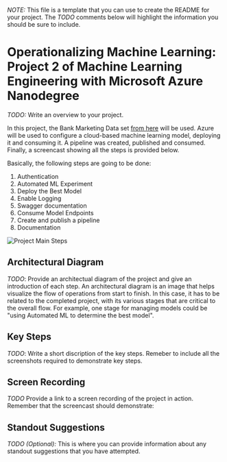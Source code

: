 *NOTE:* This file is a template that you can use to create the README for your project. 
The *TODO* comments below will highlight the information you should be sure to include.


# Operationalizing Machine Learning: Project 2 of Machine Learning Engineering with Microsoft Azure Nanodegree

*TODO:* Write an overview to your project.

In this project, the Bank Marketing Data set [from here](https://archive.ics.uci.edu/ml/datasets/bank+marketing) will be used.
Azure will be used to configure a cloud-based machine learning model, deploying it and consuming it. 
A pipeline was created, published and consumed.
Finally, a screencast showing all the steps is provided below.

Basically, the following steps are going to be done:

1. Authentication
2. Automated ML Experiment
3. Deploy the Best Model
4. Enable Logging
5. Swagger documentation
6. Consume Model Endpoints
7. Create and publish a pipeline
8. Documentation

![Project Main Steps](home/vagner/Documents/Udacity_MLengineer_Azure/course2/nd00333_AZMLND_C2/starter_files/stepsproject2.png)




## Architectural Diagram
*TODO*: Provide an architectual diagram of the project and give an introduction of each step. 
An architectural diagram is an image that helps visualize the flow of operations from start to finish. 
In this case, it has to be related to the completed project, 
with its various stages that are critical to the overall flow. 
For example, one stage for managing models could be "using Automated ML to determine the best model". 

## Key Steps
*TODO*: Write a short discription of the key steps. 
Remeber to include all the screenshots required to demonstrate key steps. 

## Screen Recording
*TODO* Provide a link to a screen recording of the project in action. 
Remember that the screencast should demonstrate:

## Standout Suggestions
*TODO (Optional):* This is where you can provide information about any standout suggestions 
that you have attempted.



